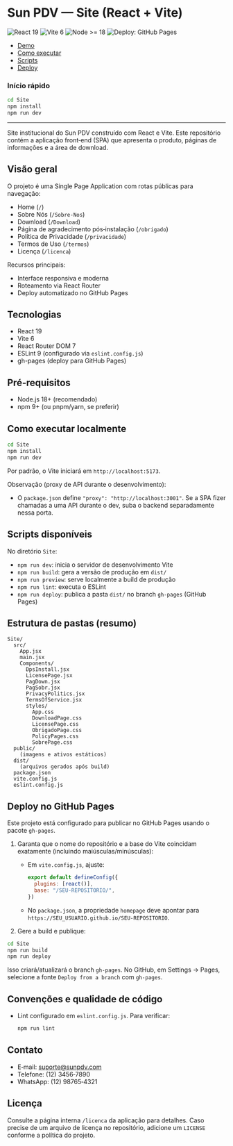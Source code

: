# Sun PDV — Site (React + Vite)

![React 19](https://img.shields.io/badge/React-19-61DAFB?logo=react&logoColor=white) ![Vite 6](https://img.shields.io/badge/Vite-6-646CFF?logo=vite&logoColor=white) ![Node >= 18](https://img.shields.io/badge/Node-%3E%3D18-339933?logo=node.js&logoColor=white) ![Deploy: GitHub Pages](https://img.shields.io/badge/Deploy-GitHub%20Pages-222222?logo=github)

- [Demo](https://toshimizuguchi.github.io/Site-SunPDV-TCC)
- [Como executar](#como-executar-localmente)
- [Scripts](#scripts-disponiveis)
- [Deploy](#deploy-no-github-pages)

### Início rápido
```bash
cd Site
npm install
npm run dev
```

---

Site institucional do Sun PDV construído com React e Vite. Este repositório contém a aplicação front‑end (SPA) que apresenta o produto, páginas de informações e a área de download.


## Visão geral
O projeto é uma Single Page Application com rotas públicas para navegação:
- Home (`/`)
- Sobre Nós (`/Sobre-Nos`)
- Download (`/Download`)
- Página de agradecimento pós‑instalação (`/obrigado`)
- Política de Privacidade (`/privacidade`)
- Termos de Uso (`/termos`)
- Licença (`/licenca`)

Recursos principais:
- Interface responsiva e moderna
- Roteamento via React Router
- Deploy automatizado no GitHub Pages

## Tecnologias
- React 19
- Vite 6
- React Router DOM 7
- ESLint 9 (configurado via `eslint.config.js`)
- gh-pages (deploy para GitHub Pages)

## Pré‑requisitos
- Node.js 18+ (recomendado)
- npm 9+ (ou pnpm/yarn, se preferir)

## Como executar localmente
```bash
cd Site
npm install
npm run dev
```
Por padrão, o Vite iniciará em `http://localhost:5173`.

Observação (proxy de API durante o desenvolvimento):
- O `package.json` define `"proxy": "http://localhost:3001"`. Se a SPA fizer chamadas a uma API durante o dev, suba o backend separadamente nessa porta.

## Scripts disponíveis
No diretório `Site`:
- `npm run dev`: inicia o servidor de desenvolvimento Vite
- `npm run build`: gera a versão de produção em `dist/`
- `npm run preview`: serve localmente a build de produção
- `npm run lint`: executa o ESLint
- `npm run deploy`: publica a pasta `dist/` no branch `gh-pages` (GitHub Pages)

## Estrutura de pastas (resumo)
```
Site/
  src/
    App.jsx
    main.jsx
    Components/
      DpsInstall.jsx
      LicensePage.jsx
      PagDown.jsx
      PagSobr.jsx
      PrivacyPolitics.jsx
      TermsOfService.jsx
      styles/
        App.css
        DownloadPage.css
        LicensePage.css
        ObrigadoPage.css
        PolicyPages.css
        SobrePage.css
  public/
    (imagens e ativos estáticos)
  dist/
    (arquivos gerados após build)
  package.json
  vite.config.js
  eslint.config.js
```

## Deploy no GitHub Pages
Este projeto está configurado para publicar no GitHub Pages usando o pacote `gh-pages`.

1) Garanta que o nome do repositório e a base do Vite coincidam exatamente (incluindo maiúsculas/minúsculas):
   - Em `vite.config.js`, ajuste:
     ```js
     export default defineConfig({
       plugins: [react()],
       base: "/SEU-REPOSITORIO/",
     })
     ```
   - No `package.json`, a propriedade `homepage` deve apontar para `https://SEU_USUARIO.github.io/SEU-REPOSITORIO`.

2) Gere a build e publique:
```bash
cd Site
npm run build
npm run deploy
```
Isso criará/atualizará o branch `gh-pages`. No GitHub, em Settings → Pages, selecione a fonte `Deploy from a branch` com `gh-pages`.

## Convenções e qualidade de código
- Lint configurado em `eslint.config.js`. Para verificar:
  ```bash
  npm run lint
  ```

## Contato
- E‑mail: suporte@sunpdv.com
- Telefone: (12) 3456‑7890
- WhatsApp: (12) 98765‑4321

## Licença
Consulte a página interna `/licenca` da aplicação para detalhes. Caso precise de um arquivo de licença no repositório, adicione um `LICENSE` conforme a política do projeto.
